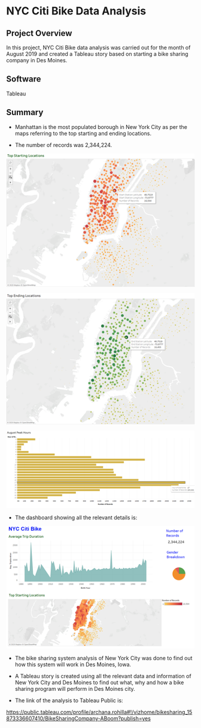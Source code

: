 # NYC Citi Bike Data Analysis

## Project Overview
In this project, NYC Citi Bike data analysis was carried out for the month of August 2019 and created a Tableau story based on 
starting a bike sharing company in Des Moines.

## Software
Tableau

## Summary 

- Manhattan is the most populated borough in New York City as per the maps referring to the top starting and ending locations.

- The number of records was 2,344,224.


![alt text](images/top_starting.png)



![alt text](images/top_ending.png)



![alt text](images/august_peak_hour.png)



- The dashboard showing all the relevant details is:


![alt text](images/dashboard1.png)



- The bike sharing system analysis of New York City was done to find out how this system will work in Des Moines, Iowa.

- A Tableau story is created using all the relevant data and information of New York City and Des Moines to find out what, why and how a bike sharing program will perform in Des  Moines city.

- The link of the analysis to Tableau Public is: 

https://public.tableau.com/profile/archana.rohilla#!/vizhome/bikesharing_15873336607410/BikeSharingCompany-ABoom?publish=yes